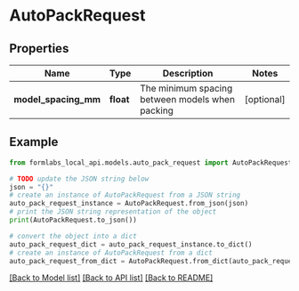 # AutoPackRequest


## Properties

Name | Type | Description | Notes
------------ | ------------- | ------------- | -------------
**model_spacing_mm** | **float** | The minimum spacing between models when packing | [optional] 

## Example

```python
from formlabs_local_api.models.auto_pack_request import AutoPackRequest

# TODO update the JSON string below
json = "{}"
# create an instance of AutoPackRequest from a JSON string
auto_pack_request_instance = AutoPackRequest.from_json(json)
# print the JSON string representation of the object
print(AutoPackRequest.to_json())

# convert the object into a dict
auto_pack_request_dict = auto_pack_request_instance.to_dict()
# create an instance of AutoPackRequest from a dict
auto_pack_request_from_dict = AutoPackRequest.from_dict(auto_pack_request_dict)
```
[[Back to Model list]](../README.md#documentation-for-models) [[Back to API list]](../README.md#documentation-for-api-endpoints) [[Back to README]](../README.md)


